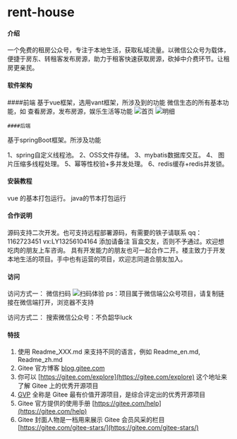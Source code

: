 # rent-house

#### 介绍
一个免费的租房公众号，专注于本地生活，获取私域流量。以微信公众号为载体，便捷于房东、转租客发布房源，助力于租客快速获取房源，砍掉中介费环节。让租房更亲民。

#### 软件架构
  ####前端
  基于vue框架，选用vant框架，所涉及到的功能 微信生态的所有基本功能，如 查看房源，发布房源，娱乐生活等功能
![首页](1230.png)
![明细](220123221240.jpg)
  
    ####后端
  基于springBoot框架。所涉及功能 
    
  1、spring自定义线程池。 
  2、OSS文件存储。 3、mybatis数据库交互。
  4、 图片压缩多线程处理。
  5、幂等性校验+多并发处理。
  6、redis缓存+redis并发锁。


#### 安装教程

vue 的基本打包运行。
java的节本打包运行

#### 合作说明

源码支持二次开发。也可支持远程部署源码，有需要的铁子请联系 qq：1162723451 vx:LY13256104164 添加请备注 盲盒交友，否则不予通过。欢迎想吃肉的朋友上车咨询。
具有开发能力的朋友也可一起合作二开。楼主致力于开发本地生活的项目。手中也有运营的项目，欢迎志同道合朋友加入。
#### 访问
访问方式一：
微信扫码
![扫码体验](90_250b23466409d4cf7d2f9df8bd91d50d.png)
ps：项目属于微信端公众号项目，请复制链接在微信端打开，浏览器不支持

访问方式二：
搜索微信公众号：不负韶华luck

#### 特技

1.  使用 Readme\_XXX.md 来支持不同的语言，例如 Readme\_en.md, Readme\_zh.md
2.  Gitee 官方博客 [blog.gitee.com](https://blog.gitee.com)
3.  你可以 [https://gitee.com/explore](https://gitee.com/explore) 这个地址来了解 Gitee 上的优秀开源项目
4.  [GVP](https://gitee.com/gvp) 全称是 Gitee 最有价值开源项目，是综合评定出的优秀开源项目
5.  Gitee 官方提供的使用手册 [https://gitee.com/help](https://gitee.com/help)
6.  Gitee 封面人物是一档用来展示 Gitee 会员风采的栏目 [https://gitee.com/gitee-stars/](https://gitee.com/gitee-stars/)
